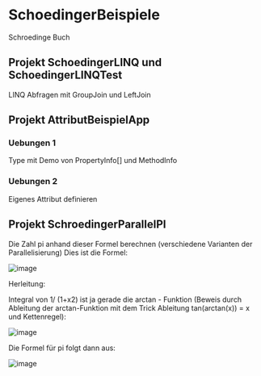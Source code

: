 # SchoedingerBeispiele
Schroedinge Buch 
## Projekt SchoedingerLINQ und SchoedingerLINQTest
LINQ Abfragen mit GroupJoin und LeftJoin
## Projekt AttributBeispielApp
### Uebungen 1
Type mit Demo von PropertyInfo[] und MethodInfo
### Uebungen 2
Eigenes Attribut definieren
## Projekt SchroedingerParallelPI
Die Zahl pi anhand dieser Formel berechnen (verschiedene Varianten der Parallelisierung)
Dies ist die Formel:

![image](https://user-images.githubusercontent.com/37941333/133685173-63b9493c-e467-4de0-a406-c98bd657044e.png)

Herleitung: 

Integral von 1/ (1+x2) ist ja gerade die arctan - Funktion (Beweis durch Ableitung der arctan-Funktion mit dem Trick Ableitung tan(arctan(x)) = x und Kettenregel):

![image](https://user-images.githubusercontent.com/37941333/133686845-ee40a235-63e3-4d24-8d14-1c844e01923e.png)

Die Formel für pi folgt dann aus:

![image](https://user-images.githubusercontent.com/37941333/133686951-8845b3bc-ed77-46c5-ba16-1849b9d8dd81.png)

